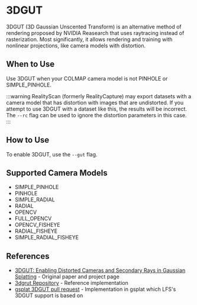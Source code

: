 # 3DGUT

3DGUT (3D Gaussian Unscented Transform) is an alternative method of rendering proposed by NVIDIA Reasearch that uses raytracing instead of rasterization. Most significantly, it allows rendering and training with nonlinear projections, like camera models with distortion.

## When to Use
Use 3DGUT when your COLMAP camera model is not PINHOLE or SIMPLE_PINHOLE.

:::warning
RealityScan (formerly RealityCapture) may export datasets with a camera model that has distortion with images that are undistorted. If you attempt to use 3DGUT with a dataset like this, the results will be incorrect. The `--rc` flag can be used to ignore the distortion parameters in this case.
:::

## How to Use
To enable 3DGUT, use the `--gut` flag.

## Supported Camera Models
- SIMPLE_PINHOLE
- PINHOLE
- SIMPLE_RADIAL
- RADIAL
- OPENCV
- FULL_OPENCV
- OPENCV_FISHEYE
- RADIAL_FISHEYE
- SIMPLE_RADIAL_FISHEYE

## References
- [3DGUT: Enabling Distorted Cameras and Secondary Rays in Gaussian Splatting](https://research.nvidia.com/labs/toronto-ai/3DGUT/) - Original paper and project page
- [3dgrut Repository](https://github.com/nv-tlabs/3dgrut) - Reference implementation
- [gsplat 3DGUT pull request](https://github.com/nerfstudio-project/gsplat/pull/667) - Implementation in gsplat which LFS's 3DGUT support is based on